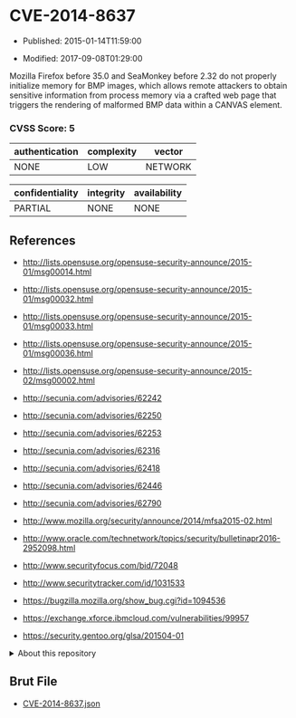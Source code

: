 # CVE-2014-8637

- Published: 2015-01-14T11:59:00

- Modified: 2017-09-08T01:29:00

Mozilla Firefox before 35.0 and SeaMonkey before 2.32 do not properly initialize memory for BMP images, which allows remote attackers to obtain sensitive information from process memory via a crafted web page that triggers the rendering of malformed BMP data within a CANVAS element.

### CVSS Score: **5**

| authentication | complexity | vector |
| --- | --- | --- |
| NONE | LOW | NETWORK |

| confidentiality | integrity | availability |
| --- | --- | --- |
| PARTIAL | NONE | NONE |

## References

* http://lists.opensuse.org/opensuse-security-announce/2015-01/msg00014.html

* http://lists.opensuse.org/opensuse-security-announce/2015-01/msg00032.html

* http://lists.opensuse.org/opensuse-security-announce/2015-01/msg00033.html

* http://lists.opensuse.org/opensuse-security-announce/2015-01/msg00036.html

* http://lists.opensuse.org/opensuse-security-announce/2015-02/msg00002.html

* http://secunia.com/advisories/62242

* http://secunia.com/advisories/62250

* http://secunia.com/advisories/62253

* http://secunia.com/advisories/62316

* http://secunia.com/advisories/62418

* http://secunia.com/advisories/62446

* http://secunia.com/advisories/62790

* http://www.mozilla.org/security/announce/2014/mfsa2015-02.html

* http://www.oracle.com/technetwork/topics/security/bulletinapr2016-2952098.html

* http://www.securityfocus.com/bid/72048

* http://www.securitytracker.com/id/1031533

* https://bugzilla.mozilla.org/show_bug.cgi?id=1094536

* https://exchange.xforce.ibmcloud.com/vulnerabilities/99957

* https://security.gentoo.org/glsa/201504-01

<details>
<summary>About this repository</summary> 

  This repository is part of the project [Live Hack CVE](https://github.com/Live-Hack-CVE). Main website can be found [www.live-hack.org](https://www.live-hack.org) 
  
  Made by [Sn0wAlice](https://github.com/Sn0wAlice) for the people that care about security and need to have a feed of the latest CVEs. Hope you enjoy it, don't forget to star the repo and follow me on [Twitter](https://twitter.com/Sn0wAlice) and [Github](https://github.com/Sn0wAlice). And that is my [personnal website](https://www.alice-snow.me/)

  - [Home Page](https://github.com/Live-Hack-CVE)
  - [Framework](https://github.com/Live-Hack-CVE/cve-framework)
  - [CVE database](https://github.com/Live-Hack-CVE/full_database)
  - [Changelog](https://github.com/Live-Hack-CVE/Changelog)
</details>

## Brut File

* [CVE-2014-8637.json](https://raw.githubusercontent.com/Live-Hack-CVE/full_database/main/cves/2014/CVE-2014-8637.json)

